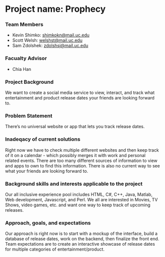 # Project name: **Prophecy**

### Team Members
* Kevin Shimko: shimkokn@mail.uc.edu
* Scott Welsh: welshst@mail.uc.edu
* Sam Zdolshek: zdolshsj@mail.uc.edu

### Facualty Advisor
* Chia Han

### Project Background
We want to create a social media service to view, interact, and track what entertainment and product release dates your friends are looking forward to.

### Problem Statement
There’s no universal website or app that lets you track release dates. 

### Inadeqacy of current solutions
Right now we have to check multiple different websites and then keep track of it on a calendar - which possibly merges it with work and personal related events. There are too many different sources of information to view and apps to own to find this information. There is also no current way to see what your friends are looking forward to.

### Background skills and interests applicable to the project
Our all inclusive experience pool includes  HTML, C#, C++, Java, Matlab, Web development, Javascript, and Perl. We all are interested in Movies, TV Shows, video games, etc. and want one way to keep track of upcoming releases.

### Approach, goals, and expectations
Our approach is right now is to start with a mockup of the interface, build a database of release dates, work on the backend, then finalize the front end. Team expectations are to create an interactive showcase of release dates for multiple categories of entertainment/product.
